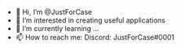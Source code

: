 - 👋 Hi, I’m @JustForCase
- 👀 I’m interested in creating useful applications
- 🌱 I’m currently learning ...
- 📫 How to reach me: Discord: JustForCase#0001

<!---
JustForCase/JustForCase is a ✨ special ✨ repository because its `README.md` (this file) appears on your GitHub profile.
You can click the Preview link to take a look at your changes.
--->
